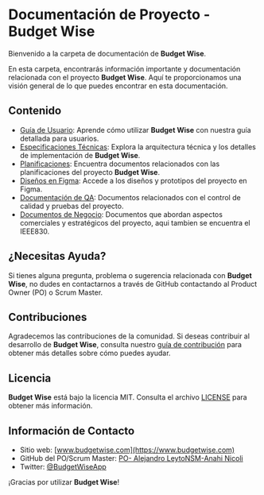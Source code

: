 # Documentación de Proyecto - Budget Wise

Bienvenido a la carpeta de documentación de **Budget Wise**.

En esta carpeta, encontrarás información importante y documentación relacionada con el proyecto **Budget Wise**. Aquí te proporcionamos una visión general de lo que puedes encontrar en esta documentación.

## Contenido

- [Guía de Usuario](user-guide.md): Aprende cómo utilizar **Budget Wise** con nuestra guía detallada para usuarios.
- [Especificaciones Técnicas](technical-specs.md): Explora la arquitectura técnica y los detalles de implementación de **Budget Wise**.
- [Planificaciones](planning-docs): Encuentra documentos relacionados con las planificaciones del proyecto **Budget Wise**.
- [Diseños en Figma](figma-designs): Accede a los diseños y prototipos del proyecto en Figma.
- [Documentación de QA](qa-docs): Documentos relacionados con el control de calidad y pruebas del proyecto.
- [Documentos de Negocio](business-docs): Documentos que abordan aspectos comerciales y estratégicos del proyecto, aqui tambien se encuentra el IEEE830.

## ¿Necesitas Ayuda?

Si tienes alguna pregunta, problema o sugerencia relacionada con **Budget Wise**, no dudes en contactarnos a través de GitHub contactando al Product Owner (PO) o Scrum Master.

## Contribuciones

Agradecemos las contribuciones de la comunidad. Si deseas contribuir al desarrollo de **Budget Wise**, consulta nuestro [guía de contribución](contribution-guide.md) para obtener más detalles sobre cómo puedes ayudar.

## Licencia

**Budget Wise** está bajo la licencia MIT. Consulta el archivo [LICENSE](https://github.com/AnahiNicoli/AppMobile-TSDWAD-2022/blob/main/LICENSE) para obtener más información.

## Información de Contacto

- Sitio web: [www.budgetwise.com](https://www.budgetwise.com)
- GitHub del PO/Scrum Master: [PO- Alejandro LeytoN](https://github.com/leytonale)[SM-Anahi Nicoli](https://github.com/AnahiNicoli)
- Twitter: [@BudgetWiseApp](https://twitter.com/BudgetWiseApp)

¡Gracias por utilizar **Budget Wise**!
